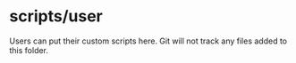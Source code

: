 # scripts/user

Users can put their custom scripts here. Git will not track any files added to this folder.

